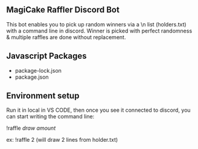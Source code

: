 ## MagiCake Raffler Discord Bot

This bot enables you to pick up random winners via a \n list (holders.txt) with a command line in discord.
Winner is picked with perfect randomness & multiple raffles are done without replacement.


## Javascript Packages

- package-lock.json
- package.json


## Environment setup

Run it in local in VS CODE, then once you see it connected to discord, you can start writing the command line:

!raffle *draw amount*

ex:
!raffle 2 (will draw 2 lines from holder.txt)
